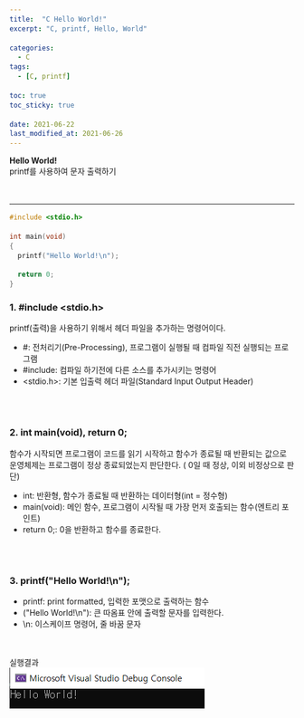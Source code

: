```yaml
---
title:  "C Hello World!"
excerpt: "C, printf, Hello, World"

categories:
  - C
tags:
  - [C, printf]

toc: true
toc_sticky: true
 
date: 2021-06-22
last_modified_at: 2021-06-26
---  
```


**Hello World!**   
printf를 사용하여 문자 출력하기  
<br/>
<br/>  

<hr/>

``` c
#include <stdio.h>

int main(void)
{
  printf("Hello World!\n");

  return 0;
}
```

### 1. #include \<stdio.h>

printf(출력)을 사용하기 위해서 헤더 파일을 추가하는 명령어이다.

  * \#: 전처리기(Pre-Processing), 프로그램이 실행될 때 컴파일 직전 실행되는 프로그램  
  * \#include: 컴파일 하기전에 다른 소스를 추가시키는 명령어  
  * \<stdio.h>: 기본 입출력 헤더 파일(Standard Input Output Header) 
  
<br/><br/>

### 2. int main(void), return 0;
  
함수가 시작되면 프로그램이 코드를 읽기 시작하고 함수가 종료될 때 반환되는 값으로 운영체제는 프로그램이 정상 종료되었는지 판단한다. ( 0일 때 정상, 이외 비정상으로 판단)
  
  * int: 반환형, 함수가 종료될 때 반환하는 데이터형(int = 정수형)  
  * main(void): 메인 함수, 프로그램이 시작될 때 가장 먼저 호출되는 함수(엔트리 포인트)  
  * return 0;: 0을 반환하고 함수를 종료한다.  
  
<br/><br/>

### 3. printf("Hello World!\n");  
  
  * printf: print formatted, 입력한 포맷으로 출력하는 함수  
  * ("Hello World!\n"): 큰 따옴표 안에 출력할 문자를 입력한다.  
  * \n: 이스케이프 명령어, 줄 바꿈 문자

<br/><br/>
실행결과  
 ![1](/assets/images/20210622_Posting/1.png)